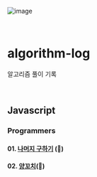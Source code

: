 ![image](https://user-images.githubusercontent.com/97934878/208298826-232f9659-06b6-49ec-ae6e-ce790ce57e78.png)

<br/>

# algorithm-log

알고리즘 풀이 기록

<br/>

## Javascript

### Programmers

#### 01. [나머지 구하기](https://mayowall.tistory.com/49) (🌟)

#### 02. [양꼬치](https://mayowall.tistory.com/58)(🌟)
